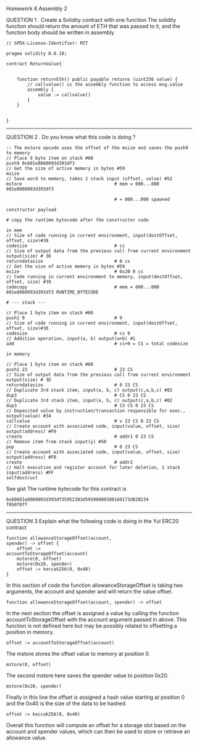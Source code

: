 Homework 6
Assembly 2

QUESTION 1
. Create a Solidity contract with one function
The solidity function should return the amount of ETH
that was passed to it, and the function body should be
written in assembly

    // SPDX-License-Identifier: MIT

    pragma solidity 0.8.18;

    contract ReturnValue{


        function returnEth() public payable returns (uint256 value) {
            // callvalue() is the assembly function to access msg.value
            assembly {
                value := callvalue()
            }
        }


    }

---

QUESTION 2
. Do you know what this code is doing ?

    :: The mstore opcode uses the offset of the msize and saves the push9 to memory
    // Place 9 byte item on stack #68
    push9 0x601e8060093d393df3
    // Get the size of active memory in bytes #59
    msize
    // Save word to memory, takes 2 stack input (offset, value) #52
    mstore                                   # mem = 000...000
    601e8060093d393df3

                                             # = 000...000 spawned

    constructor payload

    # copy the runtime bytecode after the constructor code

    in mem
    // Size of code running in current environment, input(destOffset, offset, size)#38
    codesize                                 # cs
    // Size of output data from the previous call from current environment output(size) # 3D
    returndatasize                           # 0 cs
    // Get the size of active memory in bytes #59
    msize                                    # 0x20 0 cs
    // Code running in current environment to memory, input(destOffset, offset, size) #39
    codecopy                                 # mem = 000...000
    601e8060093d393df3 RUNTIME_BYTECODE

    # --- stack ---

    // Place 1 byte item on stack #60
    push1 9                                  # 9
    // Size of code running in current environment, input(destOffset, offset, size)#38
    codesize                                 # cs 9
    // Addition operation, input(a, b) output(a+b) #1
    add                                      # cs+9 = CS = total codesize

    in memory

    // Place 1 byte item on stack #60
    push1 23                                 # 23 CS
    // Size of output data from the previous call from current environment output(size) # 3D
    returndatasize                           # 0 23 CS
    // Duplicate 3rd stack item, input(a, b, c) output(c,a,b,c) #82
    dup3                                     # CS 0 23 CS
    // Duplicate 3rd stack item, input(a, b, c) output(c,a,b,c) #82
    dup3                                     # 23 CS 0 23 CS
    // Deposited value by instruction/transaction responsible for exec., output(value) #34
    callvalue                                # v 23 CS 0 23 CS
    // Create account with associated code, input(value, offset, size) output(address) #F0
    create                                   # addr1 0 23 CS
    // Remove item from stack input(y) #50
    pop                                      # 0 23 CS
    // Create account with associated code, input(value, offset, size) output(address) #F0
    create                                   # addr2
    // Halt execution and register account for later deletion, 1 stack input(address) #FF
    selfdestruct

See gist
The runtime bytecode for this contract is

    0x68601e8060093d393df35952383d59396009380160173d828234
    f050f0ff

---

QUESTION 3
Explain what the following code is doing in the Yul
ERC20 contract

    function allowanceStorageOffset(account,
    spender) -> offset {
        offset :=
    accountToStorageOffset(account)
        mstore(0, offset)
        mstore(0x20, spender)
        offset := keccak256(0, 0x40)
    }

In this section of code the function allowanceStorageOffset is taking two arguments, the account and spender and will return the value offset.

    function allowanceStorageOffset(account, spender) -> offset

In the next section the offset is assigned a value by calling the function accountToStorageOffset with the account argument passed in above. This function is not defined here but may be possibly related to offsetting a position in memory.

    offset := accountToStorageOffset(account)

The mstore stores the offset value to memory at position 0.

    mstore(0, offset)

The second mstore here saves the spender value to position 0x20.

    mstore(0x20, spender)

Finally in this line the offset is assigned a hash value starting at position 0 and the 0x40 is the size of the data to be hashed.

    offset := keccak256(0, 0x40)

Overall this function will compute an offset for a storage slot based on the account and spender values, which can then be used to store or retrieve an allowance value.
